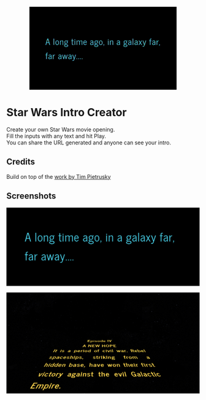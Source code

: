 <p align="center">
  <a target="_blank" href="http://brorlandi.github.io/StarWarsIntroCreator/">
    <img src="./intro.gif"/>
  </a>
</p>

# Star Wars Intro Creator

Create your own Star Wars movie opening.  
Fill the inputs with any text and hit Play.  
You can share the URL generated and anyone can see your intro.

## Credits
Build on top of the [work by Tim Pietrusky](http://timpietrusky.com/star-wars-opening-crawl-from-1977)

## Screenshots
![Intro 1](ss1.png)

![Intro 2](ss2.png)
